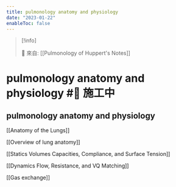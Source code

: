 ```yaml
---
title: pulmonology anatomy and physiology
date: "2023-01-22"
enableToc: false
---
```


> [!info]
>
> 🌱 來自: [[Pulmonology of Huppert's Notes]]

# pulmonology anatomy and physiology #🚧 施工中

## pulmonology anatomy and physiology

[[Anatomy of the Lungs]]

[[Overview of lung anatomy]]

[[Statics Volumes Capacities, Compliance, and Surface Tension]]

[[Dynamics Flow, Resistance, and VQ Matching]]

[[Gas exchange]]

